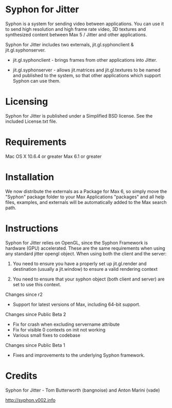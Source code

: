 
Syphon for Jitter
===

Syphon is a system for sending video between applications. You can use it to send high resolution and high frame rate video, 3D textures and synthesized content between Max 5 / Jitter and other applications.

Syphon for Jitter includes two externals, jit.gl.syphonclient & jit.gl.syphonserver. 

* jit.gl.syphonclient - brings frames from other applications into Jitter.

* jit.gl.syphonserver - allows jit.matrices and jit.gl.textures to be named and published to the system, so that other applications which support Syphon can use them.

Licensing
====

Syphon for Jitter is published under a Simplified BSD license. See the included License.txt file.

Requirements
====

Mac OS X 10.6.4 or greater
Max 6.1 or greater

Installation
====

We now distribute the externals as a Package for Max 6, so simply move the "Syphon" package folder to your Max Applications "packages" and all help files, examples, and externals will be automatically added to the Max search path.

Instructions
====

Syphon for Jitter relies on OpenGL, since the Syphon Framework is hardware (GPU) accelerated. These are the same requirements when using any standard jitter opengl object. When using both the client and the server:

1. You need to ensure you have a properly set up jit.gl.render and destination (usually a jit.window) to ensure a valid rendering context

2. You need to ensure that your syphon object (both client and server) are set to use this context.

Changes since r2
- Support for latest versions of Max, including 64-bit support.

Changes since Public Beta 2
- Fix for crash when excluding servername attribute
- Fix for visible 0 contexts on init not working
- Various small fixes to codebase

Changes since Public Beta 1
- Fixes and improvements to the underlying Syphon framework.

Credits
====

Syphon for Jitter - Tom Butterworth (bangnoise) and Anton Marini (vade)

http://syphon.v002.info